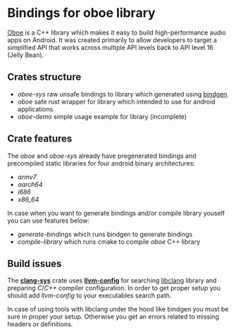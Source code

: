 # Bindings for **oboe** library

[Oboe](https://github.com/google/oboe) is a C++ library which makes it easy to build high-performance audio apps on Android. It was created primarily to allow developers to target a simplified API that works across multiple API levels back to API level 16 (Jelly Bean).

## Crates structure

* _oboe-sys_ raw unsafe bindings to library which generated using [bindgen](https://crates.io/crates/bindgen).
* _oboe_ safe rust wrapper for library which intended to use for android applications
* _oboe-demo_ simple usage example for library (incomplete)

## Crate features

The *oboe* and *oboe-sys* already have pregenerated bindings
and precompiled static libraries for four android binary
architectures:

* _armv7_
* _aarch64_
* _i686_
* _x86_64_

In case when you want to generate bindings and/or compile library
youself you can use features below:

* _generate-bindings_ which runs bindgen to generate bindings
* _compile-library_ which runs cmake to compile _oboe_ C++ library

## Build issues

The **[clang-sys](https://crates.io/crates/clang-sys)** crate uses
**[llvm-config](http://llvm.org/docs/CommandGuide/llvm-config.html)**
for searching [libclang](https://clang.llvm.org/docs/Tooling.html)
library and preparing _C_/_C++_ compiler configuration.
In order to get proper setup you should add *llvm-config* to your
executables search path.

In case of using tools with libclang under the hood like bindgen
you must be sure in proper your setup. Otherwise you get an errors
related to missing headers or definitions.
